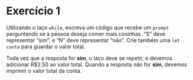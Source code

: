  # Exercício 1

Utilizando o laço `while`, escreva um código que recebe um `prompt` perguntando se a pessoa deseja comer mais coxinhas. “S” deve representar “sim”, e “N” deve representar “não”. Crie também uma `let conta` para guardar o valor total.

Toda vez que a resposta for **sim**, o laço deve se repetir, e devemos adicionar R$2.50 ao valor total. Quando a resposta não for **sim**, devemos imprimir o valor total da conta.